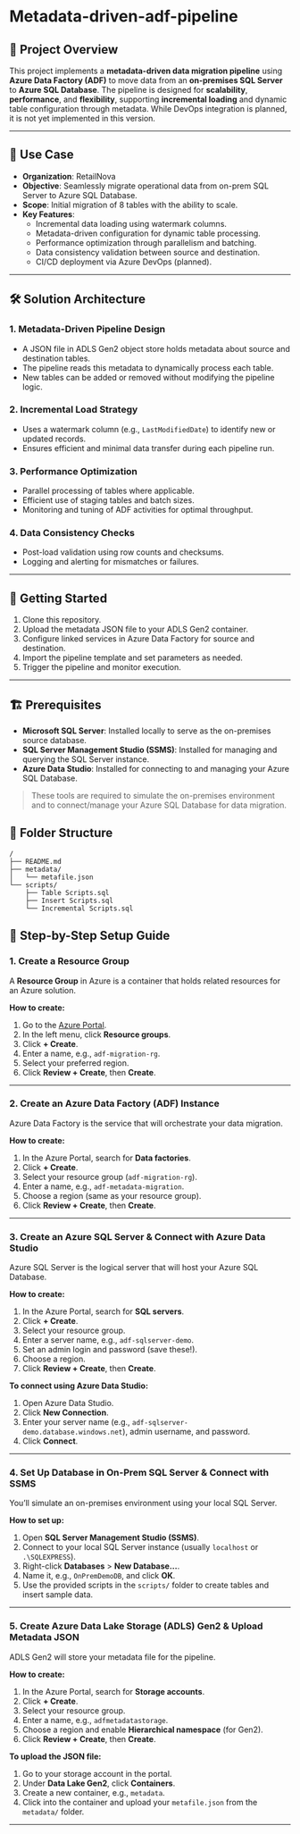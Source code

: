 # Metadata-driven-adf-pipeline

## 🚀 Project Overview

This project implements a **metadata-driven data migration pipeline** using **Azure Data Factory (ADF)** to move data from an **on-premises SQL Server** to **Azure SQL Database**. The pipeline is designed for **scalability**, **performance**, and **flexibility**, supporting **incremental loading** and dynamic table configuration through metadata. While DevOps integration is planned, it is not yet implemented in this version.

---

## 🧩 Use Case

- **Organization**: RetailNova
- **Objective**: Seamlessly migrate operational data from on-prem SQL Server to Azure SQL Database.
- **Scope**: Initial migration of 8 tables with the ability to scale.
- **Key Features**:
  - Incremental data loading using watermark columns.
  - Metadata-driven configuration for dynamic table processing.
  - Performance optimization through parallelism and batching.
  - Data consistency validation between source and destination.
  - CI/CD deployment via Azure DevOps (planned).

---

## 🛠️ Solution Architecture

### 1. Metadata-Driven Pipeline Design
- A JSON file in ADLS Gen2 object store holds metadata about source and destination tables.
- The pipeline reads this metadata to dynamically process each table.
- New tables can be added or removed without modifying the pipeline logic.

### 2. Incremental Load Strategy
- Uses a watermark column (e.g., `LastModifiedDate`) to identify new or updated records.
- Ensures efficient and minimal data transfer during each pipeline run.

### 3. Performance Optimization
- Parallel processing of tables where applicable.
- Efficient use of staging tables and batch sizes.
- Monitoring and tuning of ADF activities for optimal throughput.

### 4. Data Consistency Checks
- Post-load validation using row counts and checksums.
- Logging and alerting for mismatches or failures.

---

## 🚦 Getting Started

1. Clone this repository.
2. Upload the metadata JSON file to your ADLS Gen2 container.
3. Configure linked services in Azure Data Factory for source and destination.
4. Import the pipeline template and set parameters as needed.
5. Trigger the pipeline and monitor execution.

---


## 🏗️ Prerequisites

- **Microsoft SQL Server**: Installed locally to serve as the on-premises source database.
- **SQL Server Management Studio (SSMS)**: Installed for managing and querying the SQL Server instance.
- **Azure Data Studio**: Installed for connecting to and managing your Azure SQL Database.

> These tools are required to simulate the on-premises environment and to connect/manage your Azure SQL Database for data migration.


## 📁 Folder Structure

```
/
├── README.md
├── metadata/
│   └── metafile.json
└── scripts/
    ├── Table Scripts.sql
    ├── Insert Scripts.sql
    └── Incremental Scripts.sql
```

## 📝 Step-by-Step Setup Guide

### 1. Create a Resource Group

A **Resource Group** in Azure is a container that holds related resources for an Azure solution.

**How to create:**
1. Go to the [Azure Portal](https://portal.azure.com/).
2. In the left menu, click **Resource groups**.
3. Click **+ Create**.
4. Enter a name, e.g., `adf-migration-rg`.
5. Select your preferred region.
6. Click **Review + Create**, then **Create**.

---

### 2. Create an Azure Data Factory (ADF) Instance

Azure Data Factory is the service that will orchestrate your data migration.

**How to create:**
1. In the Azure Portal, search for **Data factories**.
2. Click **+ Create**.
3. Select your resource group (`adf-migration-rg`).
4. Enter a name, e.g., `adf-metadata-migration`.
5. Choose a region (same as your resource group).
6. Click **Review + Create**, then **Create**.

---

### 3. Create an Azure SQL Server & Connect with Azure Data Studio

Azure SQL Server is the logical server that will host your Azure SQL Database.

**How to create:**
1. In the Azure Portal, search for **SQL servers**.
2. Click **+ Create**.
3. Select your resource group.
4. Enter a server name, e.g., `adf-sqlserver-demo`.
5. Set an admin login and password (save these!).
6. Choose a region.
7. Click **Review + Create**, then **Create**.

**To connect using Azure Data Studio:**
1. Open Azure Data Studio.
2. Click **New Connection**.
3. Enter your server name (e.g., `adf-sqlserver-demo.database.windows.net`), admin username, and password.
4. Click **Connect**.

---

### 4. Set Up Database in On-Prem SQL Server & Connect with SSMS

You’ll simulate an on-premises environment using your local SQL Server.

**How to set up:**
1. Open **SQL Server Management Studio (SSMS)**.
2. Connect to your local SQL Server instance (usually `localhost` or `.\SQLEXPRESS`).
3. Right-click **Databases** > **New Database...**.
4. Name it, e.g., `OnPremDemoDB`, and click **OK**.
5. Use the provided scripts in the `scripts/` folder to create tables and insert sample data.

---

### 5. Create Azure Data Lake Storage (ADLS) Gen2 & Upload Metadata JSON

ADLS Gen2 will store your metadata file for the pipeline.

**How to create:**
1. In the Azure Portal, search for **Storage accounts**.
2. Click **+ Create**.
3. Select your resource group.
4. Enter a name, e.g., `adfmetadatastorage`.
5. Choose a region and enable **Hierarchical namespace** (for Gen2).
6. Click **Review + Create**, then **Create**.

**To upload the JSON file:**
1. Go to your storage account in the portal.
2. Under **Data Lake Gen2**, click **Containers**.
3. Create a new container, e.g., `metadata`.
4. Click into the container and upload your `metafile.json` from the `metadata/` folder.

---